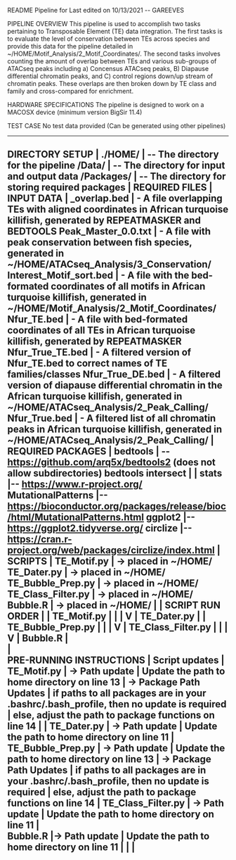 README 
	Pipeline for 
	Last edited on 10/13/2021 -- GAREEVES

PIPELINE OVERVIEW
	This pipeline is used to accomplish two tasks pertaining to Transposable Element (TE) data integration. The first tasks is to evaluate the level
	of conservation between TEs across species and provide this data for the pipeline detailed in ~/HOME/Motif_Analysis/2_Motif_Coordinates/. The second
	tasks involves counting the amount of overlap between TEs and various sub-groups of ATACseq peaks including a) Concensus ATACseq peaks, B) Diapause
	differential chromatin peaks, and C) control regions down/up stream of chromatin peaks. These overlaps are then broken down by TE class and family
	and cross-compared for enrichment.

HARDWARE SPECIFICATIONS	
	The pipeline is designed to work on a MACOSX device (minimum version BigSir 11.4)	

TEST CASE
	No test data provided (Can be generated using other pipelines)
	

------------------------------------------------------------------------------------------	
DIRECTORY SETUP									|
	./HOME/										| -- The directory for the pipeline
		/Data/									| -- The directory for input and output data
		/Packages/								| -- The directory for storing required packages 
												|
REQUIRED FILES									|
	INPUT DATA									|
		<SPECIES>_overlap.bed					| - A file overlapping TEs with aligned coordinates in African turquoise killifish, generated by REPEATMASKER and BEDTOOLS
		Peak_Master_0.0.txt						| - A file with peak conservation between fish species, generated in ~/HOME/ATACseq_Analysis/3_Conservation/
		Interest_Motif_sort.bed					| - A file with the bed-formated coordinates of all motifs in African turquoise killifish, generated in ~/HOME/Motif_Analysis/2_Motif_Coordinates/
		Nfur_TE.bed								| - A file with bed-formated coordinates of all TEs in African turquoise killifish, generated by REPEATMASKER
		Nfur_True_TE.bed						| - A filtered version of Nfur_TE.bed to correct names of TE families/classes
		Nfur_True_DE.bed						| - A filtered version of diapause differential chromatin in the African turquoise killifish, generated in ~/HOME/ATACseq_Analysis/2_Peak_Calling/
		Nfur_True.bed							| - A filtered list of all chromatin peaks in African turquoise killifish, generated in ~/HOME/ATACseq_Analysis/2_Peak_Calling/
												|
REQUIRED PACKAGES								|
	bedtools									| -- https://github.com/arq5x/bedtools2 (does not allow subdirectories)
		bedtools intersect						|
												|
	stats										|-- https://www.r-project.org/
	MutationalPatterns							|-- https://bioconductor.org/packages/release/bioc/html/MutationalPatterns.html
	ggplot2										|-- https://ggplot2.tidyverse.org/
	circlize									|-- https://cran.r-project.org/web/packages/circlize/index.html
												| 
	SCRIPTS										|
		TE_Motif.py								| -> placed in ~/HOME/
		TE_Dater.py								| -> placed in ~/HOME/
		TE_Bubble_Prep.py						| -> placed in ~/HOME/
		TE_Class_Filter.py						| -> placed in ~/HOME/
		Bubble.R								| -> placed in ~/HOME/
												|
												|
	SCRIPT RUN ORDER							|
												|
		TE_Motif.py								|
		|										|
		V										|
		TE_Dater.py								|
												|
		TE_Bubble_Prep.py						|
		|										|
		V										|
		TE_Class_Filter.py						|
		|										|
		V										|
		Bubble.R								|  
												|	
PRE-RUNNING INSTRUCTIONS						|
	Script updates								|
		TE_Motif.py								| -> Path update
												|	Update the path to home directory on line 13
												| -> Package Path Updates
												|	if paths to all packages are in your .bashrc/.bash_profile, then no update is required
												|	else, adjust the path to package functions on line 14
												| 
												|
		TE_Dater.py								| -> Path update
												|	Update the path to home directory on line 11
												| 
		TE_Bubble_Prep.py						| -> Path update
												|	Update the path to home directory on line 13
												| -> Package Path Updates
												|	if paths to all packages are in your .bashrc/.bash_profile, then no update is required
												|	else, adjust the path to package functions on line 14
												| 
		TE_Class_Filter.py						| -> Path update
												|	Update the path to home directory on line 11
												|										
		Bubble.R								|-> Path update
												|	Update the path to home directory on line 11
												|
												|
												|
------------------------------------------------------------------------------------------
		
